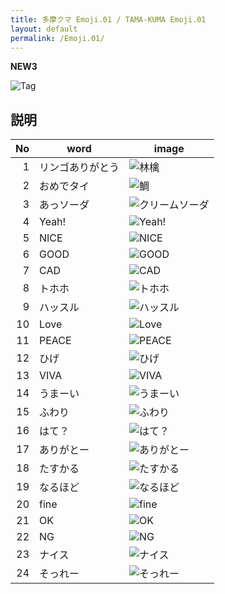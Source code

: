 ```yaml
---
title: 多摩クマ Emoji.01 / TAMA-KUMA Emoji.01
layout: default
permalink: /Emoji.01/
---
```


**NEW3**

![Tag](images/IMG_4355_Apple_tab.png)

## 説明

|No|word|image|
|-:|-|-|
|1|リンゴありがとう|![林檎](images/IMG_4355_Apple.png)|
|2|おめでタイ|![鯛](images/IMG_4350_taiyaki.png)|
|3|あっソーダ|![クリームソーダ](images/PXL_20240623_052110621_creamsoda.png)|
|4|Yeah!|![Yeah!](images/IMG_4348_yeah!.png)|
|5|NICE|![NICE](images/PXL_20240628_100118865_pink_nice.png)|
|6|GOOD|![GOOD](images/PXL_20240628_100118865_pink_good.png)|
|7|CAD|![CAD](images/PXL_20231208_095949460_taiyaki_cad.png)|
|8|トホホ|![トホホ](images/IMG_4336_とほほ.png)|
|9|ハッスル|![ハッスル](images/IMG_4348_ハッスル.png)|
|10|Love|![Love](images/IMG_4336_LOVE.png)|
|11|PEACE|![PEACE](images/PXL_20240628_100118865_pink_peace.png)|
|12|ひげ|![ひげ](images/IMG_4336_ひげ.png)|
|13|VIVA|![VIVA](images/IMG_4348_viva.png)|
|14|うまーい|![うまーい](images/IMG_4355_Apple_うまーい.png)|
|15|ふわり|![ふわり](images/IMG_4336_ふわり.png)|
|16|はて？|![はて？](images/IMG_4338_はて？.png)|
|17|ありがとー|![ありがとー](images/IMG_4336_ありがとー.png)|
|18|たすかる|![たすかる](images/IMG_4334_orange_たすかる.png)|
|19|なるほど|![なるほど](images/IMG_4334_orange_なるほど.png)|
|20|fine|![fine](images/IMG_4350_taiyaki_fine.png)|
|21|OK|![OK](images/PXL_20240628_100118865_pink_OK.png)|
|22|NG|![NG](images/PXL_20240628_100118865_pink_ng.png)|
|23|ナイス|![ナイス](images/PXL_20240628_100118865_pink_ナイス.png)|
|24|そっれー|![そっれー](images/IMG_4348_そっれー.png)|
